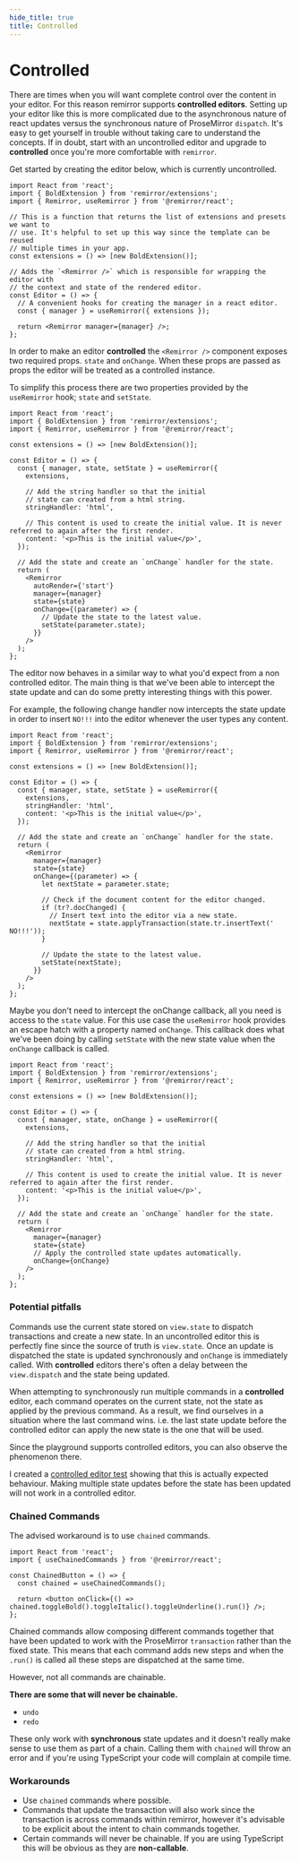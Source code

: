 ```yaml
---
hide_title: true
title: Controlled
---
```


# Controlled

There are times when you will want complete control over the content in your editor. For this reason remirror supports **controlled editors**. Setting up your editor like this is more complicated due to the asynchronous nature of react updates versus the synchronous nature of ProseMirror `dispatch`. It's easy to get yourself in trouble without taking care to understand the concepts. If in doubt, start with an uncontrolled editor and upgrade to **controlled** once you're more comfortable with `remirror`.

Get started by creating the editor below, which is currently uncontrolled.

```tsx
import React from 'react';
import { BoldExtension } from 'remirror/extensions';
import { Remirror, useRemirror } from '@remirror/react';

// This is a function that returns the list of extensions and presets we want to
// use. It's helpful to set up this way since the template can be reused
// multiple times in your app.
const extensions = () => [new BoldExtension()];

// Adds the `<Remirror />` which is responsible for wrapping the editor with
// the context and state of the rendered editor.
const Editor = () => {
  // A convenient hooks for creating the manager in a react editor.
  const { manager } = useRemirror({ extensions });

  return <Remirror manager={manager} />;
};
```

In order to make an editor **controlled** the `<Remirror />` component exposes two required props. `state` and `onChange`. When these props are passed as props the editor will be treated as a controlled instance.

To simplify this process there are two properties provided by the `useRemirror` hook; `state` and `setState`.

```tsx
import React from 'react';
import { BoldExtension } from 'remirror/extensions';
import { Remirror, useRemirror } from '@remirror/react';

const extensions = () => [new BoldExtension()];

const Editor = () => {
  const { manager, state, setState } = useRemirror({
    extensions,

    // Add the string handler so that the initial
    // state can created from a html string.
    stringHandler: 'html',

    // This content is used to create the initial value. It is never referred to again after the first render.
    content: '<p>This is the initial value</p>',
  });

  // Add the state and create an `onChange` handler for the state.
  return (
    <Remirror
      autoRender={'start'}
      manager={manager}
      state={state}
      onChange={(parameter) => {
        // Update the state to the latest value.
        setState(parameter.state);
      }}
    />
  );
};
```

The editor now behaves in a similar way to what you'd expect from a non controlled editor. The main thing is that we've been able to intercept the state update and can do some pretty interesting things with this power.

For example, the following change handler now intercepts the state update in order to insert `NO!!!` into the editor whenever the user types any content.

```tsx
import React from 'react';
import { BoldExtension } from 'remirror/extensions';
import { Remirror, useRemirror } from '@remirror/react';

const extensions = () => [new BoldExtension()];

const Editor = () => {
  const { manager, state, setState } = useRemirror({
    extensions,
    stringHandler: 'html',
    content: '<p>This is the initial value</p>',
  });

  // Add the state and create an `onChange` handler for the state.
  return (
    <Remirror
      manager={manager}
      state={state}
      onChange={(parameter) => {
        let nextState = parameter.state;

        // Check if the document content for the editor changed.
        if (tr?.docChanged) {
          // Insert text into the editor via a new state.
          nextState = state.applyTransaction(state.tr.insertText(' NO!!!'));
        }

        // Update the state to the latest value.
        setState(nextState);
      }}
    />
  );
};
```

Maybe you don't need to intercept the onChange callback, all you need is access to the `state` value. For this use case the `useRemirror` hook provides an escape hatch with a property named `onChange`. This callback does what we've been doing by calling `setState` with the new state value when the `onChange` callback is called.

```tsx
import React from 'react';
import { BoldExtension } from 'remirror/extensions';
import { Remirror, useRemirror } from '@remirror/react';

const extensions = () => [new BoldExtension()];

const Editor = () => {
  const { manager, state, onChange } = useRemirror({
    extensions,

    // Add the string handler so that the initial
    // state can created from a html string.
    stringHandler: 'html',

    // This content is used to create the initial value. It is never referred to again after the first render.
    content: '<p>This is the initial value</p>',
  });

  // Add the state and create an `onChange` handler for the state.
  return (
    <Remirror
      manager={manager}
      state={state}
      // Apply the controlled state updates automatically.
      onChange={onChange}
    />
  );
};
```

### Potential pitfalls

Commands use the current state stored on `view.state` to dispatch transactions and create a new state. In an uncontrolled editor this is perfectly fine since the source of truth is `view.state`. Once an update is dispatched the state is updated synchronously and `onChange` is immediately called. With **controlled** editors there's often a delay between the `view.dispatch` and the state being updated.

When attempting to synchronously run multiple commands in a **controlled** editor, each command operates on the current state, not the state as applied by the previous command. As a result, we find ourselves in a situation where the last command wins. i.e. the last state update before the controlled editor can apply the new state is the one that will be used.

Since the playground supports controlled editors, you can also observe the phenomenon there.

I created a [controlled editor test](https://github.com/remirror/remirror/blob/7477b9357368d62e201d05db4d9872954ae13c11/packages/%40remirror/react/src/components/__tests__/react-editor-controlled.spec.tsx#L368-L418) showing that this is actually expected behaviour. Making multiple state updates before the state has been updated will not work in a controlled editor.

### Chained Commands

The advised workaround is to use `chained` commands.

```tsx
import React from 'react';
import { useChainedCommands } from '@remirror/react';

const ChainedButton = () => {
  const chained = useChainedCommands();

  return <button onClick={() => chained.toggleBold().toggleItalic().toggleUnderline().run()} />;
};
```

Chained commands allow composing different commands together that have been updated to work with the ProseMirror `transaction` rather than the fixed state. This means that each command adds new steps and when the `.run()` is called all these steps are dispatched at the same time.

However, not all commands are chainable.

**There are some that will never be chainable.**

- `undo`
- `redo`

These only work with **synchronous** state updates and it doesn't really make sense to use them as part of a chain. Calling them with `chained` will throw an error and if you're using TypeScript your code will complain at compile time.

### Workarounds

- Use `chained` commands where possible.
- Commands that update the transaction will also work since the transaction is across commands within remirror, however it's advisable to be explicit about the intent to chain commands together.
- Certain commands will never be chainable. If you are using TypeScript this will be obvious as they are **non-callable**.
